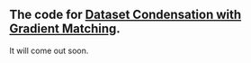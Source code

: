 ## The code for [Dataset Condensation with Gradient Matching](https://arxiv.org/pdf/2006.05929.pdf).
It will come out soon.
